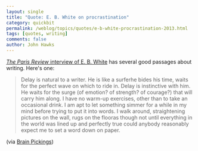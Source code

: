 ```yaml
---
layout: single 
title: "Quote: E. B. White on procrastination" 
category: quickbit
permalink: /weblog/topics/quotes/e-b-white-procrastination-2013.html
tags: [quotes, writing] 
comments: false 
author: John Hawks 
---
```



<a href="http://www.theparisreview.org/interviews/4155/the-art-of-the-essay-no-1-e-b-white"><em>The Paris Review</em> interview of E. B. White</a> has several good passages about writing. Here's one: 

<blockquote>Delay is natural to a writer. He is like a surferhe bides his time, waits for the perfect wave on which to ride in. Delay is instinctive with him. He waits for the surge (of emotion? of strength? of courage?) that will carry him along. I have no warm-up exercises, other than to take an occasional drink. I am apt to let something simmer for a while in my mind before trying to put it into words. I walk around, straightening pictures on the wall, rugs on the flooras though not until everything in the world was lined up and perfectly true could anybody reasonably expect me to set a word down on paper.</blockquote>

(via <a href="http://www.brainpickings.org/index.php/2012/04/17/e-b-white-paris-review-interview/">Brain Pickings</a>)

